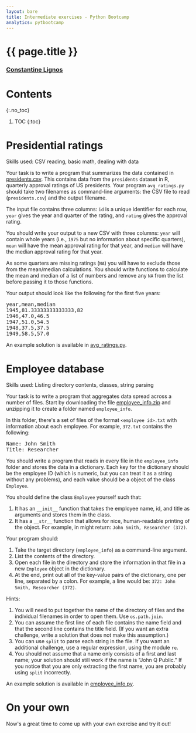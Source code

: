 ```yaml
---
layout: bare
title: Intermediate exercises - Python Bootcamp
analytics: pytbootcamp
---
```

<div class="titleblock">
  <h1>{{ page.title }}</h1>
  <h3><a href="..">Constantine Lignos</a></h3>
</div>

# Contents
{:.no_toc}
1. TOC
{:toc}

# Presidential ratings

Skills used: CSV reading, basic math, dealing with data

Your task is to write a program that summarizes the data contained in
[presidents.csv](../examples/presidents.csv). This contains data from
the `presidents` dataset in R, quarterly approval ratings of US
presidents. Your program `avg_ratings.py` should take two filenames as
command-line arguments: the CSV file to read (`presidents.csv`) and
the output filename.

The input file contains three columns: `id` is a unique identifier for
each row, `year` gives the year and quarter of the rating, and
`rating` gives the approval rating.

You should write your output to a new CSV with three columns: `year`
will contain whole years (i.e., `1975` but no information about
specific quarters), `mean` will have the mean approval rating for that
year, and `median` will have the median approval rating for that year.

As some quarters are missing ratings (`NA`) you will have to exclude
those from the mean/median calculations. You should write functions to
calculate the mean and median of a list of numbers and remove any `NA`
from the list before passing it to those functions.

Your output should look like the following for the first five years:

<pre>
year,mean,median
1945,81.33333333333333,82
1946,47.0,46.5
1947,51.0,54.5
1948,37.5,37.5
1949,58.5,57.0
</pre>

An example solution is available in
[avg_ratings.py](../examples/avg_ratings.py).

# Employee database

Skills used: Listing directory contents, classes, string parsing

Your task is to write a program that aggregates data spread across a
number of files. Start by downloading the file
[employee_info.zip](../examples/employee_info.zip) and unzipping it to
create a folder named `employee_info`.

In this folder, there's a set of files of the format `<employee id>.txt`
with information about each employee. For example, `372.txt` contains
the following:

<pre>
Name: John Smith
Title: Researcher
</pre>

You should write a program that reads in every file in the
`employee_info` folder and stores the data in a dictionary. Each key
for the dictionary should be the employee ID (which is numeric, but
you can treat it as a string without any problems), and each value
should be a object of the class `Employee`.

You should define the class `Employee` yourself such that:

1. It has an `__init__` function that takes the employee name, id, and
title as arguments and stores them in the class.
1. It has a `__str__` function that allows for nice, human-readable
printing of the object. For example, in might return: `John Smith,
Researcher (372)`.

Your program should:

1. Take the target directory (`employee_info`) as a command-line
argument.
1. List the contents of the directory.
1. Open each file in the directory and store the information in that
file in a new `Employee` object in the dictionary.
1. At the end, print out all of the key-value pairs of the dictionary,
one per line, separated by a colon. For example, a line would be: 
`372: John Smith, Researcher (372)`.

Hints:

1. You will need to put together the name of the directory of files
and the individual filenames in order to open them. Use
`os.path.join`.
1. You can assume the first line of each file contains the name field
and that the second line contains the title field. (If you want an
extra challenge, write a solution that does not make this assumption.)
1. You can use `split` to parse each string in the file. If you want
an additional challenge, use a regular expression, using the module `re`.
1. You should not assume that a name only consists of a first and last
name; your solution should still work if the name is "John Q Public."
If you notice that you are only extracting the first name, you are
probably using `split` incorrectly.

An example solution is available in
[employee_info.py](../examples/employee_info.py).


# On your own

Now's a great time to come up with your own exercise and try it out!
